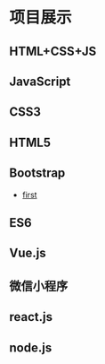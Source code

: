 # 项目展示
## HTML+CSS+JS
## JavaScript
## CSS3
## HTML5
## Bootstrap
- [first]("https://Super-Z-J-H.github.io/bootstrap1/myboot.html")
## ES6
## Vue.js
## 微信小程序
## react.js
## node.js
